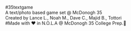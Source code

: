 #35textgame <br/>
A text/photo based game set @ McDonogh 35 <br/>
Created by Lance L., Noah M., Dave C., Majid B., Tottori<br/>
#Made with ❤️  in N.O.L.A @ McDonogh 35 College Prep.🦅 <br/>

